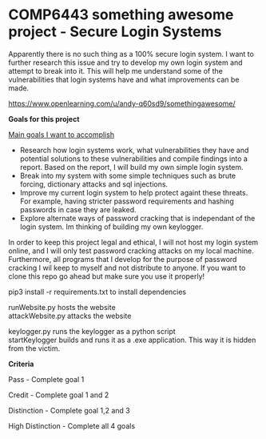 # COMP6443 something awesome project - Secure Login Systems

Apparently there is no such thing as a 100% secure login system. I want to further research this issue and try to develop my own login system and attempt to break into it. This will help me understand some of the vulnerabilities that login systems have and what improvements can be made.

https://www.openlearning.com/u/andy-q60sd9/somethingawesome/  

<b>Goals for this project</b>

<u>Main goals I want to accomplish</u>

- Research how login systems work, what vulnerabilities they have and potential solutions to these vulnerabilities and compile findings into a report. Based on the report, I will build my own simple login system. 
- Break into my system with some simple techniques such as brute forcing, dictionary attacks and sql injections.
- Improve my current login system to help protect againt these threats. For example, having stricter password requirements and hashing passwords in case they are leaked.
- Explore alternate ways of password cracking that is independant of the login system. Im thinking of building my own keylogger.
 

In order to keep this project legal and ethical, I will not host my login system online, and I will only test password cracking attacks on my local machine. Furthermore, all programs that I develop for the purpose of password cracking I wil keep to myself and not distribute to anyone. If you want to clone this repo go ahead but make sure you use it properly!  

pip3 install -r requirements.txt to install dependencies  

runWebsite.py hosts the website  
attackWebsite.py attacks the website  

keylogger.py runs the keylogger as a python script  
startKeylogger builds and runs it as a .exe application. This way it is hidden from the victim.  


<b>Criteria</b>

Pass - Complete goal 1

Credit - Complete goal 1 and 2

Distinction - Complete goal 1,2 and 3

High Distinction - Complete all 4 goals
